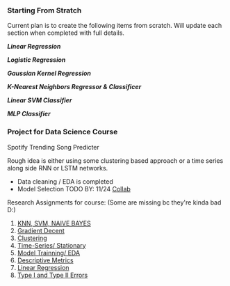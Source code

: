 ### Starting From Stratch
Current plan is to create the following items from scratch.
Will update each section when completed with full details. 

***Linear Regression***

***Logistic Regression***

***Gaussian Kernel Regression***

***K-Nearest Neighbors Regressor & Classificer***

***Linear SVM Classifier***

***MLP Classifier***


### Project for Data Science Course
Spotify Trending Song Predicter

Rough idea is either using some clustering based approach or a time series along side RNN or LSTM networks. 

- Data cleaning / EDA is completed
- Model Selection TODO BY: 11/24
[Collab](https://colab.research.google.com/drive/1uzzTZaYN00rqYabTPo7OPhKTLlGd5OF9?usp=sharing)

Research Assignments for course:  (Some are missing bc they're kinda bad D:)
1. [KNN, SVM, NAIVE BAYES](https://docs.google.com/document/d/1Wcl9bwMCzlEEVuO-bf3QzNre8-8HqP4mit023-0NgOI/edit?usp=sharing)
2. [Gradient Decent](https://docs.google.com/document/d/1J58xWWkOdzHzkUMlLwbVF2vvQbuFTmClszLxD4V7S7c/edit?usp=sharing)
3. [Clustering](https://docs.google.com/document/d/11q1GRe9Pa-wJh2wsYcd8_ngG9A7sWF2AhSG4QmWHGWk/edit?usp=sharing)
4. [Time-Series/ Stationary](https://docs.google.com/document/d/1K5TDnzLeG4bKwwUZ_hx7rlqm9nFuorrFQy56BYq_gRQ/edit?usp=sharing)
5. [Model Trainning/ EDA](https://docs.google.com/document/d/1oLGGiUALBG7EpeK7ekJk-UTuYL39tVZzfsMASPwlSg0/edit?usp=sharing)
6. [Descriptive Metrics](https://docs.google.com/document/d/180GXtmIQx4snmFvrKDvdjurnF5aI8gtjSiUEo1qQAYM/edit?usp=sharing)
7. [Linear Regression](https://docs.google.com/document/d/1QoWN2UcIHwk_P0FEyEUC1XP8NW7RjwYhrEOoLcmKI6o/edit?usp=sharing)
8. [Type I and Type II Errors](https://docs.google.com/document/d/1nwmBfWnxQbXsOe__1PmdmlLXq78uYMNt9B0hMT_SWKw/edit?usp=sharing)

   
